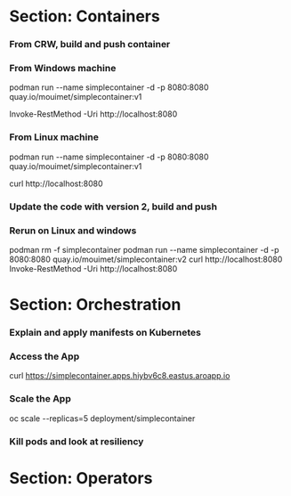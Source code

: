 # Section: Containers

### From CRW, build and push container

### From Windows machine

podman run --name simplecontainer -d -p 8080:8080 quay.io/mouimet/simplecontainer:v1

Invoke-RestMethod -Uri http://localhost:8080

### From Linux machine

podman run --name simplecontainer -d -p 8080:8080 quay.io/mouimet/simplecontainer:v1

curl http://localhost:8080

### Update the code with version 2, build and push

### Rerun on Linux and windows 

podman rm -f simplecontainer
podman run --name simplecontainer -d -p 8080:8080 quay.io/mouimet/simplecontainer:v2
curl http://localhost:8080
Invoke-RestMethod -Uri http://localhost:8080

# Section: Orchestration

### Explain and apply manifests on Kubernetes

### Access the App
curl https://simplecontainer.apps.hiybv6c8.eastus.aroapp.io

### Scale the App 
oc scale --replicas=5 deployment/simplecontainer

### Kill pods and look at resiliency


# Section: Operators


